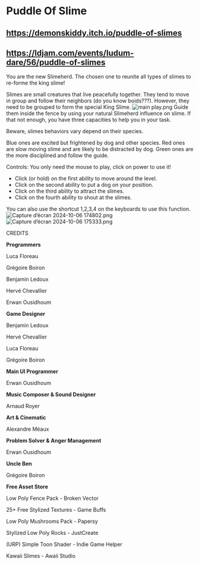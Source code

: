 # Puddle Of Slime

## https://demonskiddy.itch.io/puddle-of-slimes

## https://ldjam.com/events/ludum-dare/56/puddle-of-slimes

You are the new Slimeherd. The chosen one to reunite all types of slimes to re-forme the king slime!

Slimes are small creatures that live peacefully together. They tend to move in group and follow their neighbors (do you know boids???). However, they need to be grouped to form the special King Slime. 
![main play.png](https://img.itch.zone/aW1nLzE4MDY0NjMwLnBuZw==/original/T%2BlNPl.png)
Guide them inside the fence by using your natural Slimeherd influence on slime. If that not enough, you have three capacities to help you in your task.

Beware, slimes behaviors vary depend on their species.

Blue ones are excited but frightened by dog and other species.
Red ones are slow moving slime and are likely to be distracted by dog.
Green ones are the more disciplined and follow the guide.


Controls: You only need the mouse to play, click on power to use it!

- Click (or hold) on the first ability to move around the level.
- Click on the second ability to put a dog on your position.
- Click on the third ability to attract the slimes.
- Click on the fourth ability to shout at the slimes.

You can also use the shortcut 1,2,3,4 on the keyboards to use this function.
![Capture d’écran 2024-10-06 174802.png](https://img.itch.zone/aW1nLzE4MDY0NjM4LnBuZw==/original/i%2BNQ0S.png)
![Capture d’écran 2024-10-06 175333.png](https://img.itch.zone/aW1nLzE4MDY0NjM2LnBuZw==/original/814yyD.png)

CREDITS

**Programmers**

Luca Floreau

Grégoire Boiron

Benjamin Ledoux

Hervé Chevallier

Erwan Ousidhoum

**Game Designer**

Benjamin Ledoux

Hervé Chevallier

Luca Floreau

Grégoire Boiron


**Main UI Programmer**

Erwan Ousidhoum


**Music Composer & Sound Designer**

Arnaud Royer


**Art & Cinematic**

Alexandre Méaux


**Problem Solver & Anger Management**

Erwan Ousidhoum


**Uncle Ben**

Grégoire Boiron


**Free Asset Store**

Low Poly Fence Pack - Broken Vector

25+ Free Stylized Textures - Game Buffs

Low Poly Mushrooms Pack - Papersy

Stylized Low Poly Rocks - JustCreate

(URP) Simple Toon Shader - Indie Game Helper

Kawaii Slimes - Awaii Studio
